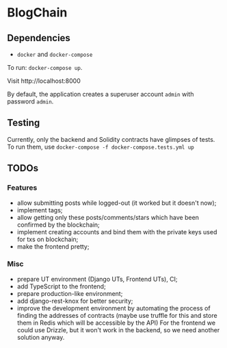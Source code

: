 # BlogChain

## Dependencies
* `docker` and `docker-compose`


To run: `docker-compose up`.

Visit http://localhost:8000

By default, the application creates a superuser account `admin` with password `admin`.

## Testing

Currently, only the backend and Solidity contracts have glimpses of tests. To run them, use
`docker-compose -f docker-compose.tests.yml up`

## TODOs

### Features
* allow submitting posts while logged-out (it worked but it doesn't now);
* implement tags;
* allow getting only these posts/comments/stars which have been confirmed by the blockchain;
* implement creating accounts and bind them with the private keys used for txs on blockchain;
* make the frontend pretty;


### Misc
* prepare UT environment (Django UTs, Frontend UTs), CI;
* add TypeScript to the frontend;
* prepare production-like environment;
* add django-rest-knox for better security;
* improve the development environment by automating the process of finding the addresses of contracts
    (maybe use truffle for this and store them in Redis which will be accessible by the API)
    For the frontend we could use Drizzle, but it won't work in the backend, so we need another
    solution anyway.

